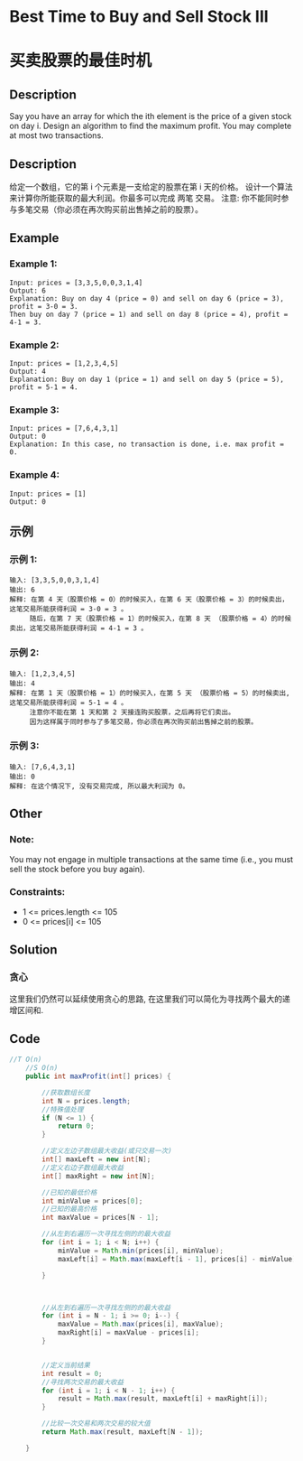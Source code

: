 # Best Time to Buy and Sell Stock III
# 买卖股票的最佳时机

## Description
Say you have an array for which the ith element is the price of a given stock on day i.
Design an algorithm to find the maximum profit. You may complete at most two transactions.

## Description
给定一个数组，它的第 i 个元素是一支给定的股票在第 i 天的价格。
设计一个算法来计算你所能获取的最大利润。你最多可以完成 两笔 交易。
注意: 你不能同时参与多笔交易（你必须在再次购买前出售掉之前的股票）。

## Example
### Example 1:
    Input: prices = [3,3,5,0,0,3,1,4]
    Output: 6
    Explanation: Buy on day 4 (price = 0) and sell on day 6 (price = 3), profit = 3-0 = 3.
    Then buy on day 7 (price = 1) and sell on day 8 (price = 4), profit = 4-1 = 3.

### Example 2:
    Input: prices = [1,2,3,4,5]
    Output: 4
    Explanation: Buy on day 1 (price = 1) and sell on day 5 (price = 5), profit = 5-1 = 4.

### Example 3:
    Input: prices = [7,6,4,3,1]
    Output: 0
    Explanation: In this case, no transaction is done, i.e. max profit = 0.

### Example 4:
    Input: prices = [1]
    Output: 0

## 示例
### 示例 1:
    输入: [3,3,5,0,0,3,1,4]
    输出: 6
    解释: 在第 4 天（股票价格 = 0）的时候买入，在第 6 天（股票价格 = 3）的时候卖出，这笔交易所能获得利润 = 3-0 = 3 。
         随后，在第 7 天（股票价格 = 1）的时候买入，在第 8 天 （股票价格 = 4）的时候卖出，这笔交易所能获得利润 = 4-1 = 3 。

### 示例 2:
    输入: [1,2,3,4,5]
    输出: 4
    解释: 在第 1 天（股票价格 = 1）的时候买入，在第 5 天 （股票价格 = 5）的时候卖出, 这笔交易所能获得利润 = 5-1 = 4 。   
         注意你不能在第 1 天和第 2 天接连购买股票，之后再将它们卖出。   
         因为这样属于同时参与了多笔交易，你必须在再次购买前出售掉之前的股票。

### 示例 3:
    输入: [7,6,4,3,1] 
    输出: 0 
    解释: 在这个情况下, 没有交易完成, 所以最大利润为 0。

## Other
### Note: 
You may not engage in multiple transactions at the same time (i.e., you must sell the stock before you buy again).



### Constraints:
* 1 <= prices.length <= 105
* 0 <= prices[i] <= 105



## Solution
### 贪心
这里我们仍然可以延续使用贪心的思路, 在这里我们可以简化为寻找两个最大的递增区间和.


## Code 

```java
//T O(n)
    //S O(n)
    public int maxProfit(int[] prices) {

        //获取数组长度
        int N = prices.length;
        //特殊值处理
        if (N <= 1) {
            return 0;
        }

        //定义左边子数组最大收益(或只交易一次)
        int[] maxLeft = new int[N];
        //定义右边子数组最大收益
        int[] maxRight = new int[N];

        //已知的最低价格
        int minValue = prices[0];
        //已知的最高价格
        int maxValue = prices[N - 1];

        //从左到右遍历一次寻找左侧的的最大收益
        for (int i = 1; i < N; i++) {
            minValue = Math.min(prices[i], minValue);
            maxLeft[i] = Math.max(maxLeft[i - 1], prices[i] - minValue);

        }



        //从左到右遍历一次寻找左侧的的最大收益
        for (int i = N - 1; i >= 0; i--) {
            maxValue = Math.max(prices[i], maxValue);
            maxRight[i] = maxValue - prices[i];
        }


        //定义当前结果
        int result = 0;
        //寻找两次交易的最大收益
        for (int i = 1; i < N - 1; i++) {
            result = Math.max(result, maxLeft[i] + maxRight[i]);
        }

        //比较一次交易和两次交易的较大值
        return Math.max(result, maxLeft[N - 1]);

    }
```